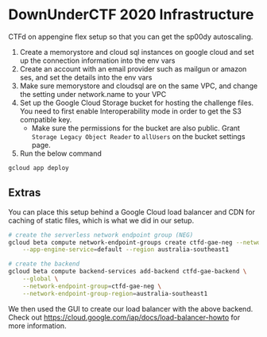# DownUnderCTF 2020 Infrastructure

CTFd on appengine flex setup so that you can get the sp00dy autoscaling.

1. Create a memorystore and cloud sql instances on google cloud and set up the connection information into the env vars
2. Create an account with an email provider such as mailgun or amazon ses, and set the details into the env vars
3. Make sure memorystore and cloudsql are on the same VPC, and change the setting under network.name to your VPC
4. Set up the Google Cloud Storage bucket for hosting the challenge files. You need to first enable Interoperability
mode in order to get the S3 compatible key.
    - Make sure the permissions for the bucket are also public. Grant `Storage Legacy Object Reader` to `allUsers` on
      the bucket settings page.
6. Run the below command

```sh
gcloud app deploy
```

## Extras
You can place this setup behind a Google Cloud load balancer and CDN for caching of static files, which is what
we did in our setup.

```sh
# create the serverless network endpoint group (NEG)
gcloud beta compute network-endpoint-groups create ctfd-gae-neg --network-endpoint-type serverless \
    --app-engine-service=default --region australia-southeast1

# create the backend
gcloud beta compute backend-services add-backend ctfd-gae-backend \
    --global \
    --network-endpoint-group=ctfd-gae-neg \
    --network-endpoint-group-region=australia-southeast1
```

We then used the GUI to create our load balancer with the above backend. Check out https://cloud.google.com/iap/docs/load-balancer-howto
for more information.

